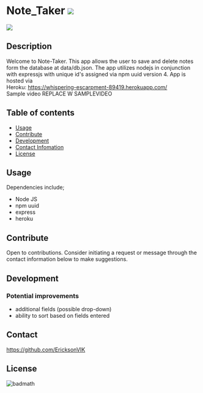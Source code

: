 
  # Note_Taker ![](https://img.shields.io/github/languages/count/EricksonVIK/Note_Taker)

  ![](https://img.shields.io/github/languages/top/EricksonVIK/Note_Taker)

  ## Description 
  Welcome to Note-Taker.  This app allows the user to save and delete notes form the database at data/db.json.  The app utilizes nodejs in conjunction with expressjs with unique id's assigned via npm uuid version 4. App is hosted via </br>
  Heroku: https://whispering-escarpment-89419.herokuapp.com/ </br>
  Sample video REPLACE W SAMPLEVIDEO

  ## Table of contents
  - [Usage](#usage)
  - [Contribute](#contribute)
  - [Development](#development)
  - [Contact Infomation](#contact)
  - [License](#license)

  ## Usage
  Dependencies include;
  - Node JS
  - npm uuid
  - express
  - heroku
  

  ## Contribute
  Open to contributions. Consider initiating a request or message through the contact information below to make suggestions.

  ## Development
  ### Potential improvements
  - additional fields (possible drop-down)
  - ability to sort based on fields entered

  ## Contact 
  https://github.com/EricksonVIK </br>
  

  ## License
  ![badmath](https://img.shields.io/github/license/EricksonVIK/Note_Taker)
  

